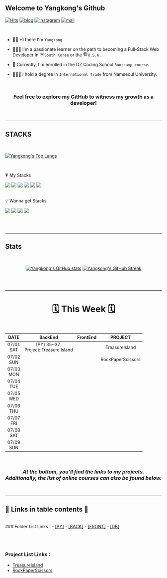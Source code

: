 ## Welcome to Yangkong's Github

[![Hits](https://hits.seeyoufarm.com/api/count/incr/badge.svg?url=https%3A%2F%2Fgithub.com%2FDEV-Yangkong%2Fhit-counter&count_bg=%23F7DF76&title_bg=%23555555&icon=github.svg&icon_color=%23E7E7E7&title=hits&edge_flat=false)](https://hits.seeyoufarm.com)
[![blog](https://img.shields.io/badge/Yangkong's_Blog-ffd166?style=flat&logo=tistory&logoColor=white)](https://dev-yangkong.tistory.com/)
[![instagram](https://img.shields.io/badge/Yangkong's_instagram-06d6a0?style=flat&logo=Instagram&logoColor=white)](https://www.instagram.com/dev_yangkong/)
[![mail](https://img.shields.io/badge/dev.yangkong@gmail.com-118ab2?style=flat&logo=Gmail&logoColor=white)](mailto:dev.yangkong@gmail.com)

<br/>

- 👋🏻 Hi there I'm `Yangkong`.

- 👩🏻‍💻 I'm a passionate learner on the path to becoming a Full-Stack Web Developer in <img src="./img/south-korea.png" width=15px height=15px>`South Korea` or the <img src="./img/USA.png" width=15px height=15px>`U.S.A.`

- 📖 Currently, I'm enrolled in the OZ Coding School `Bootcamp course`.

- 👩🏻‍🎓 I hold a degree in `International Trade` from Namseoul University.

<br/>
<div align=center>
<h3> Feel free to explore my GitHub to witness my growth as a developer!</h3>
</div>
<br/>

---

## STACKS

<br/>

[![Yangkong's Top Langs](https://github-readme-stats.vercel.app/api/top-langs/?username=DEV-Yangkong&layout=donut&theme=gruvbox_light)](https://github.com/anuraghazra/github-readme-stats)

<br/>

&#128151; My Stacks

<div>
  <img src="https://img.shields.io/badge/HTML5-E34F26?style=for-the-badge&logo=HTML5&logoColor=white"> 
  <img src="https://img.shields.io/badge/CSS3-1572B6?style=for-the-badge&logo=CSS3&logoColor=white">
  <img src="https://img.shields.io/badge/bootstrap-7952B3?style=for-the-badge&logo=bootstrap&logoColor=white">
  <img src="https://img.shields.io/badge/python-3776AB?style=for-the-badge&logo=python&logoColor=white">
  <img src="https://img.shields.io/badge/django-092E20?style=for-the-badge&logo=django&logoColor=white">
  <img src="https://img.shields.io/badge/mysql-4479A1?style=for-the-badge&logo=mysql&logoColor=white">
</div>

<br/>

💡 Wanna get Stacks

<div>
  <img src="https://img.shields.io/badge/javascript-F7DF1E?style=for-the-badge&logo=javascript&logoColor=black">
  <img src="https://img.shields.io/badge/react-61DAFB?style=for-the-badge&logo=react&logoColor=black">
  <img src="https://img.shields.io/badge/amazonaws-232F3E?style=for-the-badge&logo=amazonaws&logoColor=white">
  <img src="https://img.shields.io/badge/docker-232F3E?style=for-the-badge&logo=docker&logoColor=white">
</div>

<br/><br/>

---

## Stats

<br/>

<div align=center>
  
[![Yangkong's GitHub stats](https://github-readme-stats.vercel.app/api?username=DEV-Yangkong&theme=gruvbox_light&card_width=300&align=left)](https://github.com/anuraghazra/github-readme-stats)
[![Yangkong's GitHub Streak](https://streak-stats.demolab.com/?user=DEV-Yangkong&theme=gruvbox-light&card_width=400&align=right)](https://git.io/streak-stats)

</div>
<br/><br/>

---

<div align=center>

<h1>🗓️ This Week 🗓️</h1>

<br/>

|     DATE      |                  BackEnd                  | FrontEnd |      PROJECT      |
| :-----------: | :---------------------------------------: | :------: | :---------------: |
| 07/01<br/>SAT | [PY] 35~37.</br> Project: Treasure Island |          |  TreasureIsland   |
| 07/02<br/>SUN |                                           |          | RockPaperScissors |
| 07/03<br/>MON |                                           |          |                   |
| 07/04<br/>TUE |                                           |          |                   |
| 07/05<br/>WED |                                           |          |                   |
| 07/06<br/>THU |                                           |          |                   |
| 07/07<br/>FRI |                                           |          |                   |
| 07/08<br/>SAT |                                           |          |                   |
| 07/09<br/>SUN |                                           |          |                   |

</div>

<br/>

<div align=center>

  <h3><em>At the bottom, you'll find the links to my projects.
  <br/>Additionally, the list of online courses can also be found below.</em>
  </h3>

</div>

<br/>

---

## 🔗 Links in table contents 🔗

<br/>
### Folder List Links :
- <a href="https://github.com/DEV-Yangkong/backend_codebase/tree/main/DaysOfCodePython">[PY]</a>
- <a href="https://github.com/DEV-Yangkong/backend_codebase/tree/main/FullStackWebDev">[BACK]</a>
- <a href="https://github.com/DEV-Yangkong/frontend_codebase">[FRONT]</a>
- <a href="https://github.com/DEV-Yangkong/backend_codebase/tree/main/database">[DB]</a>

<br/><br/>

### Project List Links :

- <a href="https://github.com/DEV-Yangkong/my_project_archive/tree/main/back-end/DaysOfCodePython/03_TreasureIsland">TreasureIsland</a>
- <a href="https://github.com/DEV-Yangkong/my_project_archive/tree/main/back-end/DaysOfCodePython/04_RockPaperScissors">RockPaperScissors</a>

<br/><br/>
